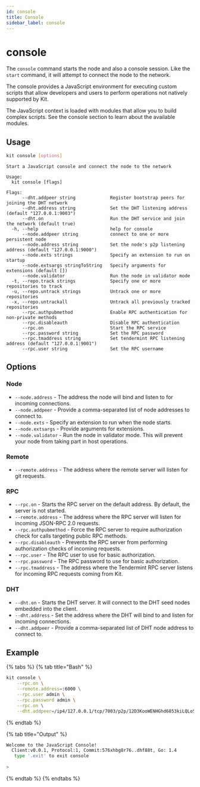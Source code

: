 ```yaml
---
id: console
title: Console
sidebar_label: console
---
```


# console

The `console` command starts the node and also a console session. Like the `start` command, it will attempt to connect the node to the network.

The console provides a JavaScript environment for executing custom scripts that allow developers and users to perform operations not natively supported by Kit.

The JavaScript context is loaded with modules that allow you to build complex scripts. See the console section to learn about the available modules.

## Usage

```bash
kit console [options]
```

```text
Start a JavaScript console and connect the node to the network

Usage:
  kit console [flags]

Flags:
      --dht.addpeer string             Register bootstrap peers for joining the DHT network
      --dht.address string             Set the DHT listening address (default "127.0.0.1:9003")
      --dht.on                         Run the DHT service and join the network (default true)
  -h, --help                           help for console
      --node.addpeer string            connect to one or more persistent node
      --node.address string            Set the node's p2p listening address (default "127.0.0.1:9000")
      --node.exts strings              Specify an extension to run on startup
      --node.extsargs stringToString   Specify arguments for extensions (default [])
      --node.validator                 Run the node in validator mode
  -t, --repo.track strings             Specify one or more repositories to track
  -u, --repo.untrack strings           Untrack one or more repositories
  -x, --repo.untrackall                Untrack all previously tracked repositories
      --rpc.authpubmethod              Enable RPC authentication for non-private methods
      --rpc.disableauth                Disable RPC authentication
      --rpc.on                         Start the RPC service
      --rpc.password string            Set the RPC password
      --rpc.tmaddress string           Set tendermint RPC listening address (default "127.0.0.1:9001")
      --rpc.user string                Set the RPC username
```

## Options

### Node

* `--node.address` - The address the node will bind and listen to for incoming connections.
* `--node.addpeer` - Provide a comma-separated list of node addresses to connect to.
* `--node.exts` - Specify an extension to run when the node starts.
* `--node.extsargs` - Provide arguments for extensions.
* `--node.validator` - Run the node in validator mode. This will prevent your node from taking part in host operations. 

### Remote

* `--remote.address` - The address where the remote server will listen for git requests.

### RPC

* `--rpc.on` - Starts the RPC server on the default address. By default, the server is not started.
* `--remote.address` - The address where the RPC server will listen for incoming JSON-RPC 2.0 requests.
* `--rpc.authpubmethod` - Force the RPC server to require authorization check for calls targeting public RPC methods.
* `--rpc.disableauth` - Prevents the RPC server from performing authorization checks of incoming requests.
* `--rpc.user` - The RPC user to use for basic authorization.
* `--rpc.password` - The RPC password to use for basic authorization.
* `--rpc.tmaddress` - The address where the Tendermint RPC server listens for incoming RPC requests coming from Kit. 

### DHT

* `--dht.on` - Starts the DHT server. It will connect to the DHT seed nodes embedded into the client. 
* `--dht.address` - Set the address where the DHT will bind to and listen for incoming connections.
* `--dht.addpeer` - Provide a comma-separated list of DHT node address to connect to. 

## Example

{% tabs %}
{% tab title="Bash" %}
```bash
kit console \
    --rpc.on \
    --remote.address=:6000 \
    --rpc.user admin \
    --rpc.password admin \
    --rpc.on \
    --dht.addpeer=/ip4/127.0.0.1/tcp/7003/p2p/12D3KooWENHGhd6853kiLQLo5g7zLkMrdbma5K2CYwdSpbNCNk3t
```
{% endtab %}

{% tab title="Output" %}
```bash
Welcome to the JavaScript Console!
  Client:v0.0.1, Protocol:1, Commit:576xhbg8r76..dhf88t, Go: 1.4
   type '.exit' to exit console
  
>
```
{% endtab %}
{% endtabs %}

